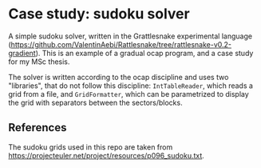 # Case study: sudoku solver

A simple sudoku solver, written in the Grattlesnake experimental language (https://github.com/ValentinAebi/Rattlesnake/tree/rattlesnake-v0.2-gradient).
This is an example of a gradual ocap program, and a case study for my MSc thesis.

The solver is written according to the ocap discipline and uses two "libraries", that do not follow this discipline: `IntTableReader`, which reads a grid from a file, 
and `GridFormatter`, which can be parametrized to display the grid with separators between the sectors/blocks.

## References

The sudoku grids used in this repo are taken from https://projecteuler.net/project/resources/p096_sudoku.txt.

